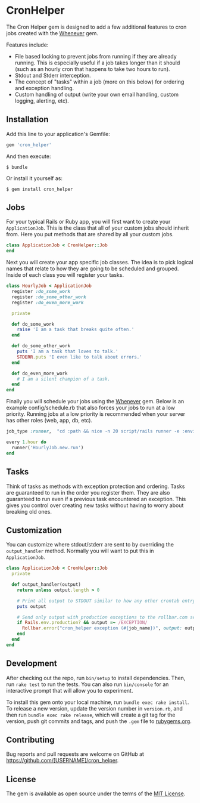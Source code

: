 # CronHelper

The Cron Helper gem is designed to add a few additional features to cron jobs created with the [Whenever](https://github.com/javan/whenever) gem.

Features include:
* File based locking to prevent jobs from running if they are already running.  This is especially useful if a job takes longer than it should (such as an hourly cron that happens to take two hours to run).
* Stdout and Stderr interception.
* The concept of "tasks" within a job (more on this below) for ordering and exception handling.
* Custom handling of output (write your own email handling, custom logging, alerting, etc).

## Installation

Add this line to your application's Gemfile:

```ruby
gem 'cron_helper'
```

And then execute:

    $ bundle

Or install it yourself as:

    $ gem install cron_helper

## Jobs

For your typical Rails or Ruby app, you will first want to create your ````ApplicationJob````.
This is the class that all of your custom jobs should inherit from.
Here you put methods that are shared by all your custom jobs.

```ruby
class ApplicationJob < CronHelper::Job
end
```

Next you will create your app specific job classes.
The idea is to pick logical names that relate to how they are going to be scheduled and grouped.
Inside of each class you will register your tasks.

```ruby
class HourlyJob < ApplicationJob
  register :do_some_work
  register :do_some_other_work
  register :do_even_more_work

  private

  def do_some_work
    raise 'I am a task that breaks quite often.'
  end

  def do_some_other_work
    puts 'I am a task that loves to talk.'
    STDERR.puts 'I even like to talk about errors.'
  end

  def do_even_more_work
    # I am a silent champion of a task.
  end
end
```
Finally you will schedule your jobs using the [Whenever](https://github.com/javan/whenever) gem.
Below is an example config/schedule.rb that also forces your jobs to run at a low priority.
Running jobs at a low priority is recommended when your server has other roles (web, app, db, etc).

```ruby
job_type :runner,  "cd :path && nice -n 20 script/rails runner -e :environment ':task' :output"

every 1.hour do
  runner('HourlyJob.new.run')
end
```

## Tasks
Think of tasks as methods with exception protection and ordering.
Tasks are guaranteed to run in the order you register them.
They are also guaranteed to run even if a previous task encountered an exception.
This gives you control over creating new tasks without having to worry about breaking old ones.

## Customization
You can customize where stdout/stderr are sent to by overriding the ````output_handler```` method.
Normally you will want to put this in ```ApplicationJob```.

```ruby
class ApplicationJob < CronHelper::Job
  private

  def output_handler(output)
    return unless output.length > 0

    # Print all output to STDOUT similar to how any other crontab entry would.
    puts output

    # Send only output with production exceptions to the rollbar.com service.
    if Rails.env.production? && output =~ /EXCEPTION/
      Rollbar.error("cron_helper exception (#{job_name})", output: output)
    end
  end
end

```

## Development

After checking out the repo, run `bin/setup` to install dependencies. Then, run `rake test` to run the tests. You can also run `bin/console` for an interactive prompt that will allow you to experiment.

To install this gem onto your local machine, run `bundle exec rake install`. To release a new version, update the version number in `version.rb`, and then run `bundle exec rake release`, which will create a git tag for the version, push git commits and tags, and push the `.gem` file to [rubygems.org](https://rubygems.org).

## Contributing

Bug reports and pull requests are welcome on GitHub at https://github.com/[USERNAME]/cron_helper.


## License

The gem is available as open source under the terms of the [MIT License](http://opensource.org/licenses/MIT).

